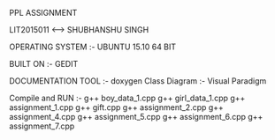 PPL ASSIGNMENT 

LIT2015011 <-->  SHUBHANSHU SINGH

OPERATING SYSTEM :- UBUNTU 15.10
64 BIT

BUILT ON :- GEDIT


DOCUMENTATION TOOL :- doxygen
Class Diagram :- Visual Paradigm

Compile and RUN :-
g++ boy_data_1.cpp
g++ girl_data_1.cpp
g++ assignment_1.cpp
g++ gift.cpp
g++ assignment_2.cpp
g++ assignment_4.cpp
g++ assignment_5.cpp
g++ assignment_6.cpp
g++ assignment_7.cpp


